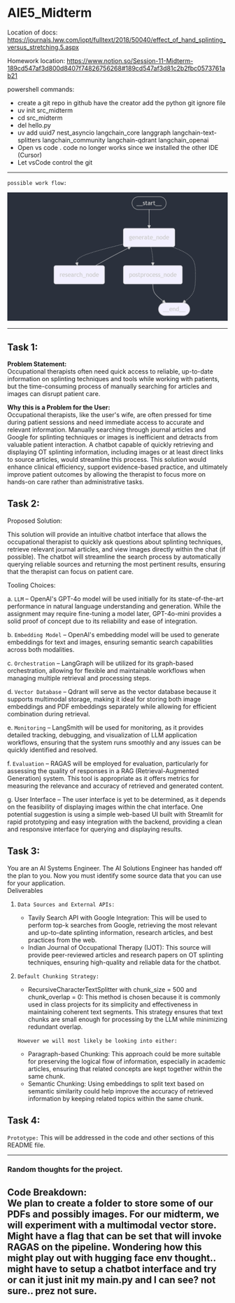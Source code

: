 # AIE5_Midterm

Location of docs:
https://journals.lww.com/iopt/fulltext/2018/50040/effect_of_hand_splinting_versus_stretching.5.aspx

Homework location:
https://www.notion.so/Session-11-Midterm-189cd547af3d800d8407f74826756268#189cd547af3d81c2b2fbc0573761ab21

powershell commands:
- create a git repo in github have the creator add the python git ignore file
- uv init src_midterm
- cd src_midterm
- del hello.py
- uv add uuid7 nest_asyncio langchain_core langgraph langchain-text-splitters langchain_community langchain-qdrant langchain_openai    
- Open vs code . code no longer works since we installed the other IDE (Cursor)
- Let vsCode control the git

---
`possible work flow:`

![Node Layout](node_layout.png)

---
## Task 1: 

**Problem Statement:**  
Occupational therapists often need quick access to reliable, up-to-date information on splinting techniques and tools while working with patients, but the time-consuming process of manually searching for articles and images can disrupt patient care.

**Why this is a Problem for the User:**  
Occupational therapists, like the user's wife, are often pressed for time during patient sessions and need immediate access to accurate and relevant information. Manually searching through journal articles and Google for splinting techniques or images is inefficient and detracts from valuable patient interaction. A chatbot capable of quickly retrieving and displaying OT splinting information, including images or at least direct links to source articles, would streamline this process. This solution would enhance clinical efficiency, support evidence-based practice, and ultimately improve patient outcomes by allowing the therapist to focus more on hands-on care rather than administrative tasks.

## Task 2:
Proposed Solution:

This solution will provide an intuitive chatbot interface that allows the occupational therapist to quickly ask questions about splinting techniques, retrieve relevant journal articles, and view images directly within the chat (if possible). The chatbot will streamline the search process by automatically querying reliable sources and returning the most pertinent results, ensuring that the therapist can focus on patient care.

Tooling Choices:

a. `LLM` – OpenAI's GPT-4o model will be used initially for its state-of-the-art performance in natural language understanding and generation. While the assignment may require fine-tuning a model later, GPT-4o-mini provides a solid proof of concept due to its reliability and ease of integration.

b. `Embedding Model` – OpenAI's embedding model will be used to generate embeddings for text and images, ensuring semantic search capabilities across both modalities.

c. `Orchestration` – LangGraph will be utilized for its graph-based orchestration, allowing for flexible and maintainable workflows when managing multiple retrieval and processing steps.

d. `Vector Database` – Qdrant will serve as the vector database because it supports multimodal storage, making it ideal for storing both image embeddings and PDF embeddings separately while allowing for efficient combination during retrieval.

e. `Monitoring` – LangSmith will be used for monitoring, as it provides detailed tracking, debugging, and visualization of LLM application workflows, ensuring that the system runs smoothly and any issues can be quickly identified and resolved.

f. `Evaluation` – RAGAS will be employed for evaluation, particularly for assessing the quality of responses in a RAG (Retrieval-Augmented Generation) system. This tool is appropriate as it offers metrics for measuring the relevance and accuracy of retrieved and generated content.

g. User Interface – The user interface is yet to be determined, as it depends on the feasibility of displaying images within the chat interface. One potential suggestion is using a simple web-based UI built with Streamlit for rapid prototyping and easy integration with the backend, providing a clean and responsive interface for querying and displaying results.

## Task 3:
You are an AI Systems Engineer.  The AI Solutions Engineer has handed off the plan to you.  Now you must identify some source data that you can use for your application.  
Deliverables

1. `Data Sources and External APIs:`

    - Tavily Search API with Google Integration: This will be used to perform top-k searches from Google, retrieving the most relevant and up-to-date splinting information, research articles, and best practices from the web.
    - Indian Journal of Occupational Therapy (IJOT): This source will provide peer-reviewed articles and research papers on OT splinting techniques, ensuring high-quality and reliable data for the chatbot.

2. `Default Chunking Strategy:` 
    - RecursiveCharacterTextSplitter with chunk_size = 500 and chunk_overlap = 0: This method is chosen because it is commonly used in class projects for its simplicity and effectiveness in maintaining coherent text segments. This strategy ensures that text chunks are small enough for processing by the LLM while minimizing redundant overlap.  
    
    `However we will most likely be looking into either:`
    - Paragraph-based Chunking: This approach could be more suitable for preserving the logical flow of information, especially in academic articles, ensuring that related concepts are kept together within the same chunk.
    - Semantic Chunking: Using embeddings to split text based on semantic similarity could help improve the accuracy of retrieved information by keeping related topics within the same chunk.


## Task 4: 

`Prototype:` This will be addressed in the code and other sections of this README file.


---
### Random thoughts for the project.

Code Breakdown:  
We plan to create a folder to store some of our PDFs and possibly images. For our midterm, we will experiment with a multimodal vector store.
Might have a flag that can be set that will invoke RAGAS on the pipeline.  Wondering how this might play out with hugging face env thought.. might have to setup a chatbot interface and try or can it just init my main.py and I can see? not sure.. prez not sure.
---